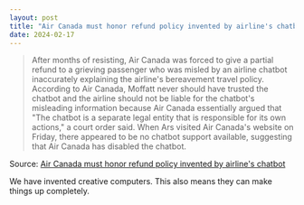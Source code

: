 ```yaml
---
layout: post
title: "Air Canada must honor refund policy invented by airline's chatbot"
date: 2024-02-17
---
```


> After months of resisting, Air Canada was forced to give a partial refund
to a grieving passenger who was misled by an airline chatbot inaccurately
explaining the airline's bereavement travel policy. According to Air
Canada, Moffatt never should have trusted the chatbot and the airline
should not be liable for the chatbot's misleading information because Air
Canada essentially argued that "The chatbot is a separate legal entity that
is responsible for its own actions," a court order said. When Ars visited
Air Canada's website on Friday, there appeared to be no chatbot support
available, suggesting that Air Canada has disabled the chatbot.

Source: [Air Canada must honor refund policy invented by airline's chatbot](
https://arstechnica.com/?p=2003992)


We have invented creative computers. This also means they can make things
up completely.

